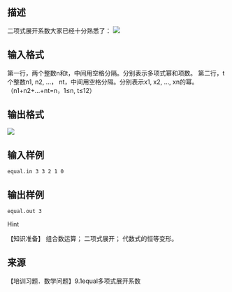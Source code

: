 ## 描述

二项式展开系数大家已经十分熟悉了： <img border=0 src=http://60.191.162.158:8080/JudgeOnline/images/p1236a.gif > 

## 输入格式

第一行，两个整数n和t，中间用空格分隔。分别表示多项式幂和项数。 第二行，t个整数n1, n2, …， nt，中间用空格分隔。分别表示x1, x2, …, xn的幂。（n1+n2+…+nt=n，1≤n, t≤12） 

## 输出格式

<img border=0 src=http://60.191.162.158:8080/JudgeOnline/images/p1236b.gif >

## 输入样例

```plaintext
equal.in 3 3 2 1 0 
```

## 输出样例

```plaintext
equal.out 3 
```

Hint

【知识准备】 组合数运算； 二项式展开； 代数式的恒等变形。 

## 来源

【培训习题．数学问题】9.1equal多项式展开系数

